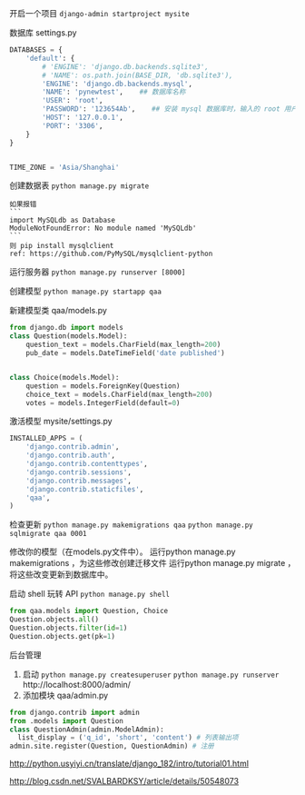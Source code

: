 开启一个项目
`django-admin startproject mysite`

数据库 settings.py 
```py
DATABASES = {
    'default': {
        # 'ENGINE': 'django.db.backends.sqlite3',
        # 'NAME': os.path.join(BASE_DIR, 'db.sqlite3'),
        'ENGINE': 'django.db.backends.mysql',
        'NAME': 'pynewtest',    ## 数据库名称
        'USER': 'root',
        'PASSWORD': '123654Ab',    ## 安装 mysql 数据库时，输入的 root 用户的密码
        'HOST': '127.0.0.1',
        'PORT': '3306',
    }
}


TIME_ZONE = 'Asia/Shanghai'
```

创建数据表
`python manage.py migrate`

    如果报错
    ```
    import MySQLdb as Database
    ModuleNotFoundError: No module named 'MySQLdb'
    ```
    则 pip install mysqlclient
    ref: https://github.com/PyMySQL/mysqlclient-python



运行服务器
`python manage.py runserver [8000]`

创建模型
`python manage.py startapp qaa`

新建模型类 qaa/models.py
```py
from django.db import models
class Question(models.Model):
    question_text = models.CharField(max_length=200)
    pub_date = models.DateTimeField('date published')


class Choice(models.Model):
    question = models.ForeignKey(Question)
    choice_text = models.CharField(max_length=200)
    votes = models.IntegerField(default=0)
```

激活模型 mysite/settings.py
```py
INSTALLED_APPS = (
    'django.contrib.admin',
    'django.contrib.auth',
    'django.contrib.contenttypes',
    'django.contrib.sessions',
    'django.contrib.messages',
    'django.contrib.staticfiles',
    'qaa',
)
```

检查更新
`python manage.py makemigrations qaa`
`python manage.py sqlmigrate qaa 0001`

修改你的模型（在models.py文件中）。
运行python manage.py makemigrations ，为这些修改创建迁移文件
运行python manage.py migrate ，将这些改变更新到数据库中。


启动 shell 玩转 API
`python manage.py shell`
```python
from qaa.models import Question, Choice
Question.objects.all()
Question.objects.filter(id=1)
Question.objects.get(pk=1)
```

后台管理
1. 启动
`python manage.py createsuperuser`
`python manage.py runserver`
http://localhost:8000/admin/
2. 添加模块
qaa/admin.py
```python
from django.contrib import admin
from .models import Question
class QuestionAdmin(admin.ModelAdmin):
  list_display = ('q_id', 'short', 'content') # 列表输出项
admin.site.register(Question, QuestionAdmin) # 注册
```



http://python.usyiyi.cn/translate/django_182/intro/tutorial01.html

http://blog.csdn.net/SVALBARDKSY/article/details/50548073